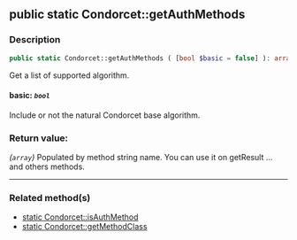## public static Condorcet::getAuthMethods

### Description    

```php
public static Condorcet::getAuthMethods ( [bool $basic = false] ): array
```

Get a list of supported algorithm.
    

#### **basic:** *```bool```*   
Include or not the natural Condorcet base algorithm.    


### Return value:   

*(```array```)* Populated by method string name. You can use it on getResult ... and others methods.


---------------------------------------

### Related method(s)      

* [static Condorcet::isAuthMethod](/Docs/MethodsReferences/Condorcet%20Class/public%20static%20Condorcet--isAuthMethod.md)    
* [static Condorcet::getMethodClass](/Docs/MethodsReferences/Condorcet%20Class/public%20static%20Condorcet--getMethodClass.md)    
